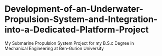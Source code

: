 # Development-of-an-Underwater-Propulsion-System-and-Integration-into-a-Dedicated-Platform-Project
My Submarine Propulsion System Project for my B.S.c Degree in Mechanical Engineering at Ben-Gurion University
